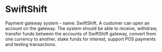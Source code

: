 # SwiftShift
Payment gateway system - name: SwiftShift. A customer can open an account on the gateway. The system should be able to receive, withdraw, transfer funds between the accounts of SwiftShift gateway, convert from one currency to another, stake funds for interest, support POS payments and testing transactions.
